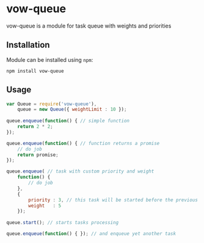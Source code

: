 vow-queue
===============

vow-queue is a module for task queue with weights and priorities

Installation
------------

Module can be installed using `npm`:

```
npm install vow-queue
```

Usage
-----

````javascript
var Queue = require('vow-queue'),
    queue = new Queue({ weightLimit : 10 });
    
queue.enqueue(function() { // simple function
    return 2 * 2;
});

queue.enqueue(function() { // function returns a promise
    // do job
    return promise;
});

queue.enqueue( // task with custom priority and weight
    function() {
        // do job
    },
    {
        priority : 3, // this task will be started before the previous two
        weight   : 5
    });
    
queue.start(); // starts tasks processing

queue.enqueue(function() { }); // and enqueue yet another task
````
